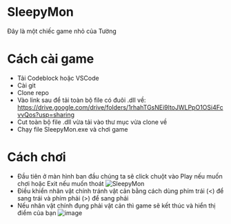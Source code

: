 # SleepyMon
Đây là một chiếc game nhỏ của Tường
# Cách cài game 
- Tải Codeblock hoặc VSCode
- Cài git
- Clone repo 
- Vào link sau để tải toàn bộ file có đuôi .dll về: https://drive.google.com/drive/folders/1rhahTGsNEi9ltoJWLPpO1OSi4FcvvQos?usp=sharing
- Cut toàn bộ file .dll vừa tải vào thư mục vừa clone về
- Chạy file SleepyMon.exe và chơi game
# Cách chơi
- Đầu tiên ở màn hình ban đầu chúng ta sẽ click chuột vào Play nếu muốn chơi hoặc Exit nếu muốn thoát
![SleepyMon](https://user-images.githubusercontent.com/124177404/236490168-0150350f-7331-439c-abed-4f5db58f826f.png)
- Điều khiển nhân vật chính tránh vật cản bằng cách dùng phím trái (<) để sang trái và phím phải (>) để sang phải
- Nếu nhân vật chính đụng phải vật cản thì game sẽ kết thúc và hiển thị điểm của bạn
![image](https://user-images.githubusercontent.com/124177404/236982926-5a5086e6-1474-4a05-9361-d441eaea0025.png)
